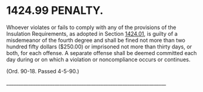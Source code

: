 1424.99 PENALTY.
================

Whoever violates or fails to comply with any of the provisions of the
Insulation Requirements, as adopted in Section [1424.01](56ddc479.html),
is guilty of a misdemeanor of the fourth degree and shall be fined not
more than two hundred fifty dollars (\$250.00) or imprisoned not more
than thirty days, or both, for each offense. A separate offense shall be
deemed committed each day during or on which a violation or
noncompliance occurs or continues.

(Ord. 90-18. Passed 4-5-90.)

\_\_\_\_\_\_\_\_\_\_\_\_\_\_\_\_\_\_\_\_\_\_\_\_\_\_\_\_\_\_\_\_\_\_\_\_\_\_\_\_\_\_\_\_\_\_\_\_\_\_\_\_\_\_\_\_\_\_\_\_\_\_\_\_\_\_

